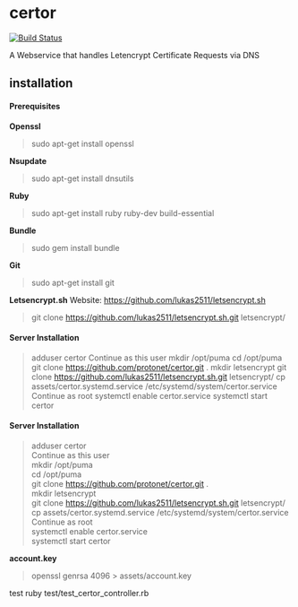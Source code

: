 # certor

[![Build Status](https://travis-ci.org/protonet/certor.svg?branch=master)](https://travis-ci.org/protonet/certor)

A Webservice that handles Letencrypt Certificate Requests via DNS

## installation

#### Prerequisites

**Openssl**  
> sudo apt-get install openssl

**Nsupdate**
> sudo apt-get install dnsutils

**Ruby**
> sudo apt-get install ruby ruby-dev build-essential

**Bundle**
> sudo gem install bundle

**Git**
> sudo apt-get install git

**Letsencrypt.sh**
Website: https://github.com/lukas2511/letsencrypt.sh
> git clone https://github.com/lukas2511/letsencrypt.sh.git letsencrypt/


#### Server Installation

> adduser certor
Continue as this user
> mkdir /opt/puma
> cd /opt/puma
> git clone https://github.com/protonet/certor.git .
> mkdir letsencrypt
> git clone https://github.com/lukas2511/letsencrypt.sh.git letsencrypt/
> cp assets/certor.systemd.service /etc/systemd/system/certor.service
Continue as root
> systemctl enable certor.service
> systemctl start certor


#### Server Installation

> adduser certor  
Continue as this user  
> mkdir /opt/puma  
> cd /opt/puma  
> git clone https://github.com/protonet/certor.git .  
> mkdir letsencrypt  
> git clone https://github.com/lukas2511/letsencrypt.sh.git letsencrypt/  
> cp assets/certor.systemd.service /etc/systemd/system/certor.service  
Continue as root  
> systemctl enable certor.service  
> systemctl start certor  
  
**account.key** 
> openssl genrsa 4096 > assets/account.key

test
  ruby test/test_certor_controller.rb
